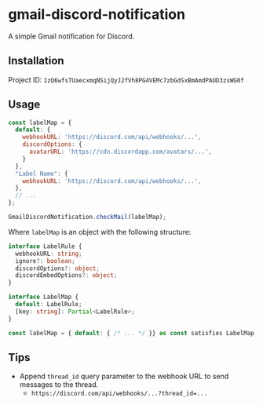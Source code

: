 # gmail-discord-notification

A simple Gmail notification for Discord.

## Installation

Project ID: `1zQ6wfsTUaecxmqNSijQyJ2fVh8PG4VEMc7zbGdSxBmAmdPAUD3zsWG0f`

## Usage
```js
const labelMap = {
  default: {
    webhookURL: 'https://discord.com/api/webhooks/...',
    discordOptions: {
      avatarURL: 'https://cdn.discordapp.com/avatars/...',
    }
  },
  "Label Name": {
    webhookURL: 'https://discord.com/api/webhooks/...',
  },
  // ...
};

GmailDiscordNotification.checkMail(labelMap);
```

Where `labelMap` is an object with the following structure:
```ts
interface LabelRule {
  webhookURL: string;
  ignore?: boolean;
  discordOptions?: object;
  discordEmbedOptions?: object;
}

interface LabelMap {
  default: LabelRule;
  [key: string]: Partial<LabelRule>;
}

const labelMap = { default: { /* ... */ }} as const satisfies LabelMap;
```

## Tips
- Append `thread_id` query parameter to the webhook URL to send messages to the thread.
  - `https://discord.com/api/webhooks/...?thread_id=...`
